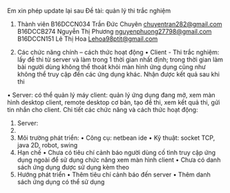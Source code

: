 Em xin phép update lại sau
Đề tài: quản lý thi trắc nghiệm
1. Thành viên
B16DCCN034	Trần Đức Chuyên	chuyentran282@gmail.com
B16DCCB274	Nguyễn Thị Phương	nguyenphuong27798@gmail.com
B16DCCN151	Lê Thị Hoa	Lehoa98ptit@gmail.com

2. Các chức năng chính – cách thức hoạt động
•	Client - Thi trắc nghiệm: lấy đề thi từ server và làm trong 1 thời gian nhất định; trong thời gian làm bài người dùng không thể thoát khỏi màn hình ứng dụng cũng như không thể truy cập đến các ứng dụng khác. Nhận được kết quả sau khi thi

•	Server: có thể quản lý máy client: quản lý ứng dụng đang mở, xem màn hình desktop client, remote desktop cơ bản, tạo đề thi, xem kết quả thi, gửi tin nhắn cho client.
Chi tiết các chức năng và cách thức hoạt động:
1.	Server:
2.	
3. Môi trường phát triển:
•	Công cụ: netbean ide
•	Kỹ thuật: socket TCP, java 2D, robot, swing
4. Hạn chế
•	Chưa có tiêu chí cảnh báo người dùng cố tình truy cập ứng dụng ngoài để sử dụng chức năng xem màn hình client
•	Chưa có danh sách ứng dụng được sử dụng kèm theo
5. Hướng phát triển
•	Thêm tiêu chí cảnh báo đến server
•	Thêm danh sách ứng dụng có thể sử dụng

